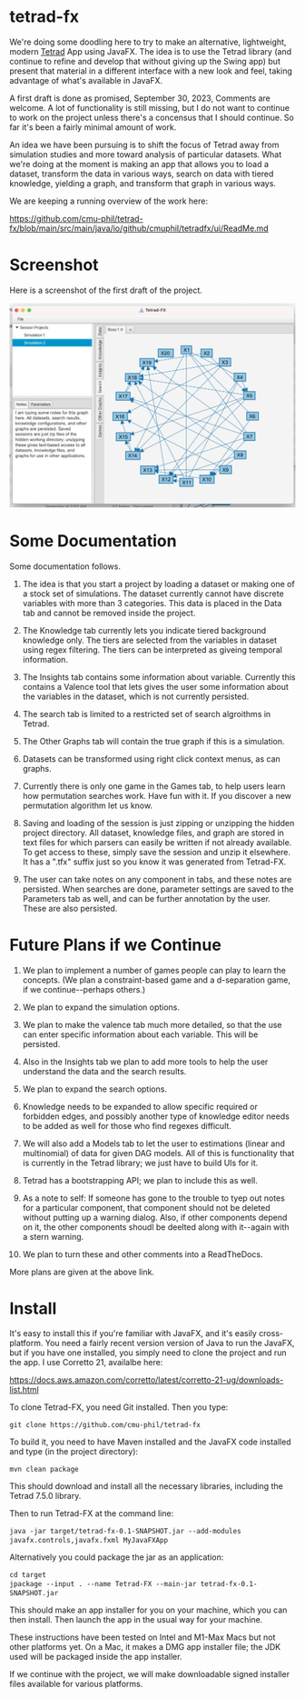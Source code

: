 # tetrad-fx

We're doing some doodling here to try to make an alternative, 
lightweight, modern [Tetrad](https://github.com/cmu-phil/tetrad) App using JavaFX. 
The idea is to use the Tetrad library (and continue to refine and 
develop that without giving up the Swing app) but present that material 
in a different interface with a new look and feel, taking advantage 
of what's available in JavaFX.

A first draft is done as promised, September 30, 2023, Comments are welcome.
A lot of functionality is still missing, but I do not want to continue
to work on the project unless there's a concensus that I should continue.
So far it's been a fairly minimal amount of work.

An idea we have been pursuing is to shift the focus of
Tetrad away from simulation studies and more toward analysis of particular 
datasets. What we're doing at the moment is making an app that allows 
you to load a dataset, transform the data in various ways, search on
data with tiered knowledge, yielding a graph, and transform that graph in various ways.

We are keeping a running overview of the work here:

https://github.com/cmu-phil/tetrad-fx/blob/main/src/main/java/io/github/cmuphil/tetradfx/ui/ReadMe.md

# Screenshot

Here is a screenshot of the first draft of the project.

![Picture of the current state of the project.](https://github.com/cmu-phil/tetrad-fx/blob/main/src/main/resources/App.Screenshot.2023-9.30.png)

# Some Documentation

Some documentation follows.

1. The idea is that you start a project by loading a dataset or making one of a stock set of simulations.
The dataset currently cannot have discrete variables with more than 3 categories.
This data is placed in the Data tab and cannot be removed inside the project.

1. The Knowledge tab currently lets you indicate tiered background knowledge only. The tiers are selected
from the variables in dataset using regex filtering. The tiers can be interpreted as giveing
temporal information.

1. The Insights tab contains some information about variable. Currently this contains a Valence
tool that lets gives the user some information about the variables in the dataset, which is not
currently persisted.

1. The search tab is limited to a restricted set of search algroithms in Tetrad.

1. The Other Graphs tab will contain the true graph if this is a simulation.

1. Datasets can be transformed using right click context menus, as can graphs.

1. Currently there is only one game in the Games tab, to help users learn how permutation
searches work. Have fun with it. If you discover a new permutation algorithm let us know.

1. Saving and loading of the session is just zipping or unzipping the hidden project directory.
All dataset, knowledge files, and graph are stored in text files for which
parsers can easily be written if not already available. To get access to these,
simply save the session and unzip it elsewhere. It has a ".tfx" suffix just so
you know it was generated from Tetrad-FX.

1. The user can take notes on any component in tabs, and these notes are persisted.
When searches are done, parameter settings are saved to the Parameters
tab as well, and can be further annotation by the user. These are also
persisted.

# Future Plans if we Continue

1. We plan to implement a number of games people can play to learn the concepts. (We plan a
constraint-based game and a d-separation game, if we continue--perhaps others.)

1. We plan to expand the simulation options.

1. We plan to make the valence tab much more detailed, so that the use can enter
specific information about each variable. This will be persisted.

1. Also in the Insights tab we plan to add more tools to help the user understand the data
and the search results.

1. We plan to expand the search options.

1. Knowledge needs to be expanded to allow specific required or forbidden edges, and possibly
another type of knowledge editor needs to be added as well for those who find regexes difficult.

1. We will also add a Models tab to let the user to estimations (linear and
multinomial) of data for given DAG models. All of this is functionality
that is currently in the Tetrad library; we just have to build UIs for it.

1. Tetrad has a bootstrapping API; we plan to include this as well.

1. As a note to self: If someone has gone to the trouble to tyep out notes for a
particular component, that component should not be deleted without putting up a warning
dialog. Also, if other components depend on it, the other components shoudl be deelted
along with it--again with a stern warning.

1. We plan to turn these and other comments into a ReadTheDocs. 

More plans are given at the above link.

# Install

It's easy to install this if you're familiar with JavaFX, and it's easily cross-platform. 
You need a fairly recent version version of Java to run the JavaFX, but if you have one installed,
you simply need to clone the project and run the app. I use Corretto 21, availalbe here:

https://docs.aws.amazon.com/corretto/latest/corretto-21-ug/downloads-list.html

To clone Tetrad-FX, you need Git installed. Then you type:

```
git clone https://github.com/cmu-phil/tetrad-fx
```

To build it, you need to have Maven installed and the JavaFX code installed and type (in the project directory):

```
mvn clean package
```

This should download and install all the necessary libraries, including the Tetrad 7.5.0 library.

Then to run Tetrad-FX at the command line:

```
java -jar target/tetrad-fx-0.1-SNAPSHOT.jar --add-modules javafx.controls,javafx.fxml MyJavaFXApp
```

Alternatively you could package the jar as an application:

```'
cd target
jpackage --input . --name Tetrad-FX --main-jar tetrad-fx-0.1-SNAPSHOT.jar
```

This should make an app installer for you on your machine, which you can then install. Then launch the 
app in the usual way for your machine.

These instructions have been tested on Intel and M1-Max Macs but not other platforms yet.
On a Mac, it makes a DMG app installer file; the JDK used will be packaged inside the app installer.

If we continue with the project, we will make downloadable signed installer files available for various
platforms.

